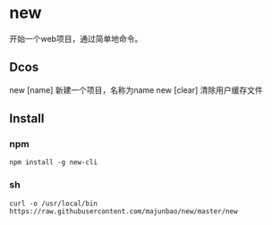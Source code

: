 # new

开始一个web项目，通过简单地命令。

## Dcos

new [name]   新建一个项目，名称为name
new [clear]  清除用户缓存文件

## Install

### npm

```
npm install -g new-cli
```

### sh

```
curl -o /usr/local/bin https://raw.githubusercontent.com/majunbao/new/master/new
```